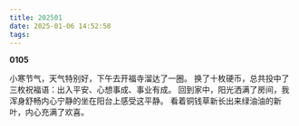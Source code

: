 ```yaml
---
title: 202501
date: 2025-01-06 14:52:58
tags:
---
```


**0105**

小寒节气，天气特别好，下午去开福寺溜达了一圈。
换了十枚硬币，总共投中了三枚祝福语：出入平安、心想事成、事业有成。
回到家中，阳光洒满了房间，我浑身舒畅内心宁静的坐在阳台上感受这平静。
看着铜钱草新长出来绿油油的新叶，内心充满了欢喜。
